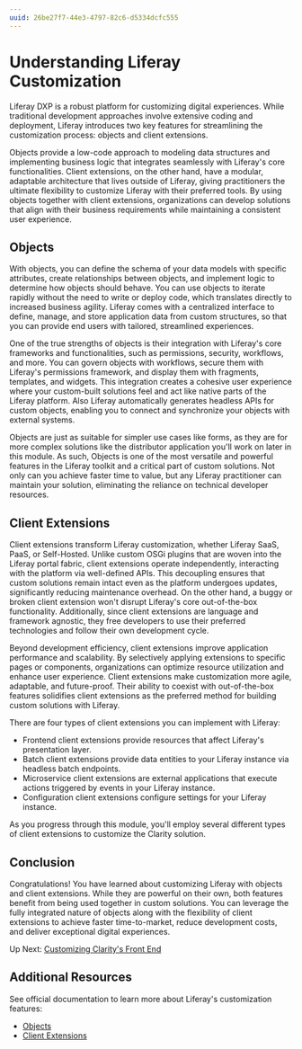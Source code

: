 ```yaml
---
uuid: 26be27f7-44e3-4797-82c6-d5334dcfc555
---
```

# Understanding Liferay Customization

Liferay DXP is a robust platform for customizing digital experiences. While traditional development approaches involve extensive coding and deployment, Liferay introduces two key features for streamlining the customization process: objects and client extensions.

Objects provide a low-code approach to modeling data structures and implementing business logic that integrates seamlessly with Liferay's core functionalities. Client extensions, on the other hand, have a modular, adaptable architecture that lives outside of Liferay, giving practitioners the ultimate flexibility to customize Liferay with their preferred tools. By using objects together with client extensions, organizations can develop solutions that align with their business requirements while maintaining a consistent user experience.

## Objects

With objects, you can define the schema of your data models with specific attributes, create relationships between objects, and implement logic to determine how objects should behave. You can use objects to iterate rapidly without the need to write or deploy code, which translates directly to increased business agility. Liferay comes with a centralized interface to define, manage, and store application data from custom structures, so that you can provide end users with tailored, streamlined experiences.

<!--TASK: Add Diagram-->

One of the true strengths of objects is their integration with Liferay's core frameworks and functionalities, such as permissions, security, workflows, and more. You can govern objects with workflows, secure them with Liferay's permissions framework, and display them with fragments, templates, and widgets. This integration creates a cohesive user experience where your custom-built solutions feel and act like native parts of the Liferay platform. Also Liferay automatically generates headless APIs for custom objects, enabling you to connect and synchronize your objects with external systems. 

Objects are just as suitable for simpler use cases like forms, as they are for more complex solutions like the distributor application you'll work on later in this module. As such, Objects is one of the most versatile and powerful features in the Liferay toolkit and a critical part of custom solutions. Not only can you achieve faster time to value, but any Liferay practitioner can maintain your solution, eliminating the reliance on technical developer resources. 

## Client Extensions

Client extensions transform Liferay customization, whether Liferay SaaS, PaaS, or Self-Hosted. Unlike custom OSGi plugins that are woven into the Liferay portal fabric, client extensions operate independently, interacting with the platform via well-defined APIs. This decoupling ensures that custom solutions remain intact even as the platform undergoes updates, significantly reducing maintenance overhead. On the other hand, a buggy or broken client extension won't disrupt Liferay's core out-of-the-box functionality. Additionally, since client extensions are language and framework agnostic, they free developers to use their preferred technologies and follow their own development cycle. 

Beyond development efficiency, client extensions improve application performance and scalability. By selectively applying extensions to specific pages or components, organizations can optimize resource utilization and enhance user experience. Client extensions make customization more agile, adaptable, and future-proof. Their ability to coexist with out-of-the-box features solidifies client extensions as the preferred method for building custom solutions with Liferay.

There are four types of client extensions you can implement with Liferay:

* Frontend client extensions provide resources that affect Liferay's presentation layer.
* Batch client extensions provide data entities to your Liferay instance via headless batch endpoints.
* Microservice client extensions are external applications that execute actions triggered by events in your Liferay instance.
* Configuration client extensions configure settings for your Liferay instance.

<!-- TASK: Add Diagram-->

As you progress through this module, you'll employ several different types of client extensions to customize the Clarity solution.

## Conclusion

Congratulations! You have learned about customizing Liferay with objects and client extensions. While they are powerful on their own, both features benefit from being used together in custom solutions. You can leverage the fully integrated nature of objects along with the flexibility of client extensions to achieve faster time-to-market, reduce development costs, and deliver exceptional digital experiences. 

Up Next: [Customizing Clarity's Front End](./customizing-claritys-front-end.md)

## Additional Resources

See official documentation to learn more about Liferay's customization features:

* [Objects](https://learn.liferay.com/w/dxp/liferay-development/objects)
* [Client Extensions](https://learn.liferay.com/web/guest/w/dxp/liferay-development/client-extensions)
